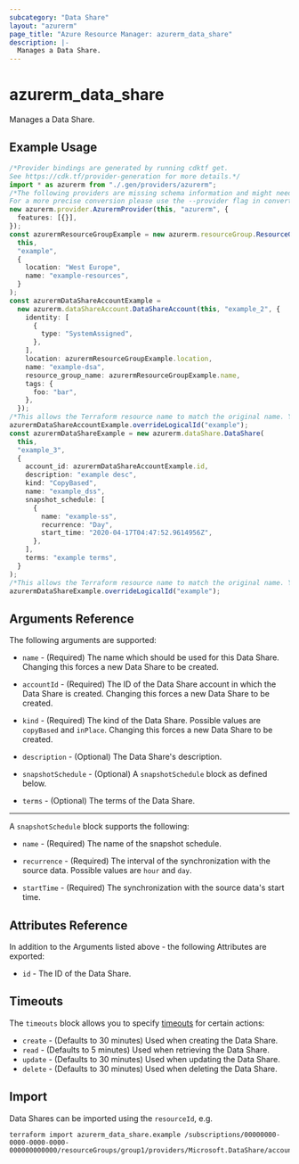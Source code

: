 ```yaml
---
subcategory: "Data Share"
layout: "azurerm"
page_title: "Azure Resource Manager: azurerm_data_share"
description: |-
  Manages a Data Share.
---
```


# azurerm\_data\_share

Manages a Data Share.

## Example Usage

```typescript
/*Provider bindings are generated by running cdktf get.
See https://cdk.tf/provider-generation for more details.*/
import * as azurerm from "./.gen/providers/azurerm";
/*The following providers are missing schema information and might need manual adjustments to synthesize correctly: azurerm.
For a more precise conversion please use the --provider flag in convert.*/
new azurerm.provider.AzurermProvider(this, "azurerm", {
  features: [{}],
});
const azurermResourceGroupExample = new azurerm.resourceGroup.ResourceGroup(
  this,
  "example",
  {
    location: "West Europe",
    name: "example-resources",
  }
);
const azurermDataShareAccountExample =
  new azurerm.dataShareAccount.DataShareAccount(this, "example_2", {
    identity: [
      {
        type: "SystemAssigned",
      },
    ],
    location: azurermResourceGroupExample.location,
    name: "example-dsa",
    resource_group_name: azurermResourceGroupExample.name,
    tags: {
      foo: "bar",
    },
  });
/*This allows the Terraform resource name to match the original name. You can remove the call if you don't need them to match.*/
azurermDataShareAccountExample.overrideLogicalId("example");
const azurermDataShareExample = new azurerm.dataShare.DataShare(
  this,
  "example_3",
  {
    account_id: azurermDataShareAccountExample.id,
    description: "example desc",
    kind: "CopyBased",
    name: "example_dss",
    snapshot_schedule: [
      {
        name: "example-ss",
        recurrence: "Day",
        start_time: "2020-04-17T04:47:52.9614956Z",
      },
    ],
    terms: "example terms",
  }
);
/*This allows the Terraform resource name to match the original name. You can remove the call if you don't need them to match.*/
azurermDataShareExample.overrideLogicalId("example");

```

## Arguments Reference

The following arguments are supported:

*   `name` - (Required) The name which should be used for this Data Share. Changing this forces a new Data Share to be created.

*   `accountId` - (Required) The ID of the Data Share account in which the Data Share is created. Changing this forces a new Data Share to be created.

*   `kind` - (Required) The kind of the Data Share. Possible values are `copyBased` and `inPlace`. Changing this forces a new Data Share to be created.

*   `description` - (Optional) The Data Share's description.

*   `snapshotSchedule` - (Optional) A `snapshotSchedule` block as defined below.

*   `terms` - (Optional) The terms of the Data Share.

***

A `snapshotSchedule` block supports the following:

*   `name` - (Required) The name of the snapshot schedule.

*   `recurrence` - (Required) The interval of the synchronization with the source data. Possible values are `hour` and `day`.

*   `startTime` - (Required) The synchronization with the source data's start time.

## Attributes Reference

In addition to the Arguments listed above - the following Attributes are exported:

* `id` - The ID of the Data Share.

## Timeouts

The `timeouts` block allows you to specify [timeouts](https://www.terraform.io/language/resources/syntax#operation-timeouts) for certain actions:

* `create` - (Defaults to 30 minutes) Used when creating the Data Share.
* `read` - (Defaults to 5 minutes) Used when retrieving the Data Share.
* `update` - (Defaults to 30 minutes) Used when updating the Data Share.
* `delete` - (Defaults to 30 minutes) Used when deleting the Data Share.

## Import

Data Shares can be imported using the `resourceId`, e.g.

```shell
terraform import azurerm_data_share.example /subscriptions/00000000-0000-0000-0000-000000000000/resourceGroups/group1/providers/Microsoft.DataShare/accounts/account1/shares/share1
```

